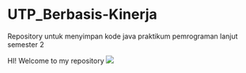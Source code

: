 # UTP_Berbasis-Kinerja
Repository untuk menyimpan kode java praktikum pemrograman lanjut semester 2

HI! Welcome to my repository
![](https://tenor.com/view/quby-chan-gif-22672316)
